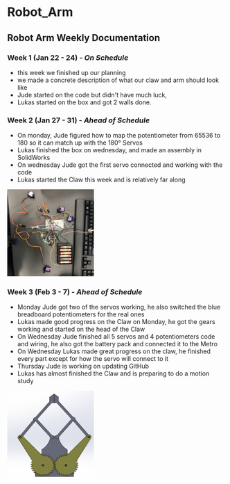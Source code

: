 # Robot_Arm

## Robot Arm Weekly Documentation

### Week 1 (Jan 22 - 24) - *On Schedule*

* this week we finished up our planning
* we made a concrete description of what our claw and arm should look like
* Jude started on the code but didn't have much luck,
* Lukas started on the box and got 2 walls done.

### Week 2 (Jan 27 - 31) - *Ahead of Schedule*

* On monday, Jude figured how to map the potentiometer from 65536 to 180 so it can match up with the 180° Servos
* Lukas finished the box on wednesday, and made an assembly in SolidWorks
* On wednesday Jude got the first servo connected and working with the code
* Lukas started the Claw this week and is relatively far along

<img src="Media/Wiring_Battery_Pack.jpg" width="200" height="200">


### Week 3 (Feb 3 - 7) - *Ahead of Schedule*

* Monday Jude got two of the servos working, he also switched the blue breadboard potentiometers for the real ones
* Lukas made good progress on the Claw on Monday, he got the gears working and started on the head of the Claw
* On Wednesday Jude finished all 5 servos and 4 potentiometers code and wiring, he also got the battery pack and connected it to the Metro
* On Wednesday Lukas made great progress on the claw, he finished every part except for how the servo will connect to it
* Thursday Jude is working on updating GitHub
* Lukas has almost finished the Claw and is preparing to do a motion study

<img src="Media/Claw_Closed_Image.png" width="200" height="200">

